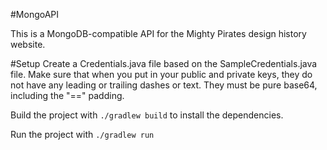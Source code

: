 #MongoAPI

This is a MongoDB-compatible API for the Mighty Pirates design history website.

#Setup
Create a Credentials.java file based on the SampleCredentials.java file.
Make sure that when you put in your public and private keys, they do not have any leading or trailing dashes or text. They must be pure base64, including the "==" padding.

Build the project with `./gradlew build` to install the dependencies.

Run the project with `./gradlew run`
